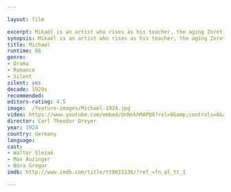 ```yaml
---

layout: film

excerpt: Mikaël is an artist who rises as his teacher, the aging Zoret, falls. Zoret gives Mikaël his start, and their relationship is sexual as well. Then Mikaël takes up with the Princess Zamikoff, selling gifts from Zoret and even stealing from the master to pay for his carnal and luxurious life with her. He abandons Zoret, whose health begins to fail but who also discovers spirituality in his solitude. In a subplot, Alice Adelsskjold cuckolds her husband and takes a lover, the Duke of Monthieu; their relationship, infused with the eroticism of art, also gives way to religion as the duke becomes ill.
synopsis: Mikaël is an artist who rises as his teacher, the aging Zoret, falls. Zoret gives Mikaël his start, and their relationship is sexual as well. Then Mikaël takes up with the Princess Zamikoff, selling gifts from Zoret and even stealing from the master to pay for his carnal and luxurious life with her. He abandons Zoret, whose health begins to fail but who also discovers spirituality in his solitude. In a subplot, Alice Adelsskjold cuckolds her husband and takes a lover, the Duke of Monthieu; their relationship, infused with the eroticism of art, also gives way to religion as the duke becomes ill.
title: Michael 
runtime: 86
genre: 
- Drama
- Romance
- Silent
silent: yes
decade: 1920s
recommended: 
editors-rating: 4.5
image:  /feature-images/Michael-1924.jpg 
video: https://www.youtube.com/embed/UnNnkhMAPU8?rel=0&amp;controls=0&amp;showinfo=0
director: Carl Theodor Dreyer 
year: 1924
country: Germany 
language: 
cast:
- Walter Slezak
- Max Auzinger
- Nora Gregor
imdb: http://www.imdb.com/title/tt0015136/?ref_=fn_al_tt_1

---
```

